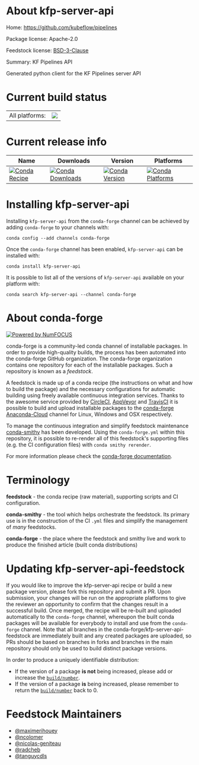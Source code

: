 About kfp-server-api
====================

Home: https://github.com/kubeflow/pipelines

Package license: Apache-2.0

Feedstock license: [BSD-3-Clause](https://github.com/conda-forge/kfp-server-api-feedstock/blob/master/LICENSE.txt)

Summary: KF Pipelines API

Generated python client for the KF Pipelines server API

Current build status
====================


<table><tr><td>All platforms:</td>
    <td>
      <a href="https://dev.azure.com/conda-forge/feedstock-builds/_build/latest?definitionId=7830&branchName=master">
        <img src="https://dev.azure.com/conda-forge/feedstock-builds/_apis/build/status/kfp-server-api-feedstock?branchName=master">
      </a>
    </td>
  </tr>
</table>

Current release info
====================

| Name | Downloads | Version | Platforms |
| --- | --- | --- | --- |
| [![Conda Recipe](https://img.shields.io/badge/recipe-kfp--server--api-green.svg)](https://anaconda.org/conda-forge/kfp-server-api) | [![Conda Downloads](https://img.shields.io/conda/dn/conda-forge/kfp-server-api.svg)](https://anaconda.org/conda-forge/kfp-server-api) | [![Conda Version](https://img.shields.io/conda/vn/conda-forge/kfp-server-api.svg)](https://anaconda.org/conda-forge/kfp-server-api) | [![Conda Platforms](https://img.shields.io/conda/pn/conda-forge/kfp-server-api.svg)](https://anaconda.org/conda-forge/kfp-server-api) |

Installing kfp-server-api
=========================

Installing `kfp-server-api` from the `conda-forge` channel can be achieved by adding `conda-forge` to your channels with:

```
conda config --add channels conda-forge
```

Once the `conda-forge` channel has been enabled, `kfp-server-api` can be installed with:

```
conda install kfp-server-api
```

It is possible to list all of the versions of `kfp-server-api` available on your platform with:

```
conda search kfp-server-api --channel conda-forge
```


About conda-forge
=================

[![Powered by NumFOCUS](https://img.shields.io/badge/powered%20by-NumFOCUS-orange.svg?style=flat&colorA=E1523D&colorB=007D8A)](http://numfocus.org)

conda-forge is a community-led conda channel of installable packages.
In order to provide high-quality builds, the process has been automated into the
conda-forge GitHub organization. The conda-forge organization contains one repository
for each of the installable packages. Such a repository is known as a *feedstock*.

A feedstock is made up of a conda recipe (the instructions on what and how to build
the package) and the necessary configurations for automatic building using freely
available continuous integration services. Thanks to the awesome service provided by
[CircleCI](https://circleci.com/), [AppVeyor](https://www.appveyor.com/)
and [TravisCI](https://travis-ci.com/) it is possible to build and upload installable
packages to the [conda-forge](https://anaconda.org/conda-forge)
[Anaconda-Cloud](https://anaconda.org/) channel for Linux, Windows and OSX respectively.

To manage the continuous integration and simplify feedstock maintenance
[conda-smithy](https://github.com/conda-forge/conda-smithy) has been developed.
Using the ``conda-forge.yml`` within this repository, it is possible to re-render all of
this feedstock's supporting files (e.g. the CI configuration files) with ``conda smithy rerender``.

For more information please check the [conda-forge documentation](https://conda-forge.org/docs/).

Terminology
===========

**feedstock** - the conda recipe (raw material), supporting scripts and CI configuration.

**conda-smithy** - the tool which helps orchestrate the feedstock.
                   Its primary use is in the construction of the CI ``.yml`` files
                   and simplify the management of *many* feedstocks.

**conda-forge** - the place where the feedstock and smithy live and work to
                  produce the finished article (built conda distributions)


Updating kfp-server-api-feedstock
=================================

If you would like to improve the kfp-server-api recipe or build a new
package version, please fork this repository and submit a PR. Upon submission,
your changes will be run on the appropriate platforms to give the reviewer an
opportunity to confirm that the changes result in a successful build. Once
merged, the recipe will be re-built and uploaded automatically to the
`conda-forge` channel, whereupon the built conda packages will be available for
everybody to install and use from the `conda-forge` channel.
Note that all branches in the conda-forge/kfp-server-api-feedstock are
immediately built and any created packages are uploaded, so PRs should be based
on branches in forks and branches in the main repository should only be used to
build distinct package versions.

In order to produce a uniquely identifiable distribution:
 * If the version of a package **is not** being increased, please add or increase
   the [``build/number``](https://conda.io/docs/user-guide/tasks/build-packages/define-metadata.html#build-number-and-string).
 * If the version of a package **is** being increased, please remember to return
   the [``build/number``](https://conda.io/docs/user-guide/tasks/build-packages/define-metadata.html#build-number-and-string)
   back to 0.

Feedstock Maintainers
=====================

* [@maximerihouey](https://github.com/maximerihouey/)
* [@ncolomer](https://github.com/ncolomer/)
* [@nicolas-geniteau](https://github.com/nicolas-geniteau/)
* [@radcheb](https://github.com/radcheb/)
* [@tanguycdls](https://github.com/tanguycdls/)

